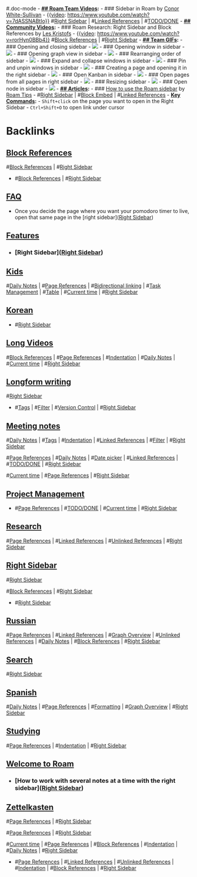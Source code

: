 #.doc-mode
    - **[## Roam Team Videos](<## Roam Team Videos.md>):**
        - ### Sidebar in Roam by [Conor White-Sullivan](<Conor White-Sullivan.md>)
            - {{[video](<video.md>): https://www.youtube.com/watch?v=7dASSNABtIo}}
#[Right Sidebar](<Right Sidebar.md>) | #[Linked References](<Linked References.md>) | #[TODO/DONE](<TODO/DONE.md>)
    - **[## Community Videos](<## Community Videos.md>):**
        - ### Roam Research: Right Sidebar and Block References by [Les Kristofs](<Les Kristofs.md>)
            - {{[video](<video.md>): https://www.youtube.com/watch?v=rorHyn0BBb4}}
#[Block References](<Block References.md>) | #[Right Sidebar](<Right Sidebar.md>)
    - **[## Team GIFs](<## Team GIFs.md>):**
        - ### Opening and closing sidebar
            - ![](https://firebasestorage.googleapis.com/v0/b/firescript-577a2.appspot.com/o/imgs%2Fapp%2Fhelp-documentation%2Foh12rmm8uU.gif?alt=media&token=12d7561b-9dc4-4d0b-b7f0-00e035f8262b)
        - ### Opening window in sidebar
            - ![](https://firebasestorage.googleapis.com/v0/b/firescript-577a2.appspot.com/o/imgs%2Fapp%2Fhelp-documentation%2FreiOGPqeaa.gif?alt=media&token=c7e3f831-0bb8-45f8-8fa0-50de1f0749bb)
        - ### Opening graph view in sidebar
            - ![](https://firebasestorage.googleapis.com/v0/b/firescript-577a2.appspot.com/o/imgs%2Fapp%2Fhelp-documentation%2FkpGLAaEjC1.gif?alt=media&token=4f147b01-9eec-4808-b0e6-890d7589e118)
        - ### Rearranging order of sidebar
            - ![](https://firebasestorage.googleapis.com/v0/b/firescript-577a2.appspot.com/o/imgs%2Fapp%2Fhelp-documentation%2FhtRa6S3U91.gif?alt=media&token=fbea0dca-db1f-4891-932d-b715a7f8c2da)
        - ### Expand and collapse windows in sidebar
            - ![](https://firebasestorage.googleapis.com/v0/b/firescript-577a2.appspot.com/o/imgs%2Fapp%2Fhelp-documentation%2FVoJDU4Dqoi.gif?alt=media&token=052da9ba-e75d-410d-9694-ee7c8edbed6a)
        - ### Pin and unpin windows in sidebar
            - ![](https://firebasestorage.googleapis.com/v0/b/firescript-577a2.appspot.com/o/imgs%2Fapp%2Fhelp-documentation%2FnwoLmwV4FC.gif?alt=media&token=c6ceda4a-24b4-485f-b442-d0a6028c27c4)
        - ### Creating a page and opening it in the right sidebar
            - ![](https://firebasestorage.googleapis.com/v0/b/firescript-577a2.appspot.com/o/imgs%2Fapp%2Fhelp-documentation%2F1bVd2VxOSY.gif?alt=media&token=529f75f8-4d68-4e54-9e91-8a0bd6a64767)
        - ### Open Kanban in sidebar
            - ![](https://firebasestorage.googleapis.com/v0/b/firescript-577a2.appspot.com/o/imgs%2Fapp%2Fhelp-documentation%2FuqWn53xv7q.gif?alt=media&token=111f7548-04db-4587-9005-e103ca2f6047)
        - ### Open pages from all pages in right sidebar
            - ![](https://firebasestorage.googleapis.com/v0/b/firescript-577a2.appspot.com/o/imgs%2Fapp%2Fhelp-documentation%2FDcJ5GFlnvx.gif?alt=media&token=ee49c2a4-5933-4ac8-9feb-15bb5cc3c8ad)
        - ### Resizing sidebar
            - ![](https://firebasestorage.googleapis.com/v0/b/firescript-577a2.appspot.com/o/imgs%2Fapp%2Fhelp-documentation%2F9Nd8zc3dsH.gif?alt=media&token=0c0df213-1fff-45bd-a642-1bccc8126bed)
        - ### Open node in sidebar
            - ![](https://firebasestorage.googleapis.com/v0/b/firescript-577a2.appspot.com/o/imgs%2Fapp%2Fhelp-documentation%2FzO8buehcAl.gif?alt=media&token=0de4cdf5-26a2-440c-a0af-57ede8199623)
    - **[## Articles](<## Articles.md>):**
        - ### [How to use the Roam sidebar](https://www.roamtips.com/home/roam-research-sidebar) by [Roam Tips](<Roam Tips.md>)
            - #[Right Sidebar](<Right Sidebar.md>) | #[Block Embed](<Block Embed.md>) | #[Linked References](<Linked References.md>)
    - **[Key Commands](<Key Commands.md>):**
        - `Shift+click` on the page you want to open in the Right Sidebar
        - `Ctrl+Shift+O` to open link under cursor

# Backlinks
## [Block References](<Block References.md>)
#[Block References](<Block References.md>) | #[Right Sidebar](<Right Sidebar.md>)

- #[Block References](<Block References.md>) | #[Right Sidebar](<Right Sidebar.md>)

## [FAQ](<FAQ.md>)
- Once you decide the page where you want your pomodoro timer to live, open that same page in the [right sidebar]([Right Sidebar](<Right Sidebar.md>))

## [Features](<Features.md>)
- ### [Right Sidebar]([Right Sidebar](<Right Sidebar.md>))

## [Kids](<Kids.md>)
#[Daily Notes](<Daily Notes.md>) | #[Page References](<Page References.md>) | #[Bidirectional linking](<Bidirectional linking.md>) | #[Task Management](<Task Management.md>) | #[Table](<Table.md>) | #[Current time](<Current time.md>) | #[Right Sidebar](<Right Sidebar.md>)

## [Korean](<Korean.md>)
- #[Right Sidebar](<Right Sidebar.md>)

## [Long Videos](<Long Videos.md>)
#[Block References](<Block References.md>) | #[Page References](<Page References.md>) | #[Indentation](<Indentation.md>) | #[Daily Notes](<Daily Notes.md>) | #[Current time](<Current time.md>) | #[Right Sidebar](<Right Sidebar.md>)

## [Longform writing](<Longform writing.md>)
#[Right Sidebar](<Right Sidebar.md>)

- #[Tags](<Tags.md>) | #[Filter](<Filter.md>) | #[Version Control](<Version Control.md>) | #[Right Sidebar](<Right Sidebar.md>)

## [Meeting notes](<Meeting notes.md>)
#[Daily Notes](<Daily Notes.md>) | #[Tags](<Tags.md>) | #[Indentation](<Indentation.md>) | #[Linked References](<Linked References.md>) | #[Filter](<Filter.md>) | #[Right Sidebar](<Right Sidebar.md>)

#[Page References](<Page References.md>) | #[Daily Notes](<Daily Notes.md>) | #[Date picker](<Date picker.md>) | #[Linked References](<Linked References.md>) | #[TODO/DONE](<TODO/DONE.md>) | #[Right Sidebar](<Right Sidebar.md>)

#[Current time](<Current time.md>) | #[Page References](<Page References.md>) | #[Right Sidebar](<Right Sidebar.md>)

## [Project Management](<Project Management.md>)
- #[Page References](<Page References.md>) | #[TODO/DONE](<TODO/DONE.md>) | #[Current time](<Current time.md>) | #[Right Sidebar](<Right Sidebar.md>)

## [Research](<Research.md>)
#[Page References](<Page References.md>) | #[Linked References](<Linked References.md>) | #[Unlinked References](<Unlinked References.md>) | #[Right Sidebar](<Right Sidebar.md>)

## [Right Sidebar](<Right Sidebar.md>)
#[Right Sidebar](<Right Sidebar.md>)

#[Block References](<Block References.md>) | #[Right Sidebar](<Right Sidebar.md>)

- #[Right Sidebar](<Right Sidebar.md>)

## [Russian](<Russian.md>)
#[Page References](<Page References.md>) | #[Linked References](<Linked References.md>) | #[Graph Overview](<Graph Overview.md>) | #[Unlinked References](<Unlinked References.md>) | #[Daily Notes](<Daily Notes.md>) | #[Block References](<Block References.md>) | #[Right Sidebar](<Right Sidebar.md>)

## [Search](<Search.md>)
#[Right Sidebar](<Right Sidebar.md>)

## [Spanish](<Spanish.md>)
#[Daily Notes](<Daily Notes.md>) | #[Page References](<Page References.md>) | #[Formatting](<Formatting.md>) | #[Graph Overview](<Graph Overview.md>) | #[Right Sidebar](<Right Sidebar.md>)

## [Studying](<Studying.md>)
#[Page References](<Page References.md>) | #[Indentation](<Indentation.md>) | #[Right Sidebar](<Right Sidebar.md>)

## [Welcome to Roam](<Welcome to Roam.md>)
- ### [How to work with several notes at a time with the right sidebar]([Right Sidebar](<Right Sidebar.md>))

## [Zettelkasten](<Zettelkasten.md>)
#[Page References](<Page References.md>) | #[Right Sidebar](<Right Sidebar.md>)

#[Page References](<Page References.md>) | #[Right Sidebar](<Right Sidebar.md>)

#[Current time](<Current time.md>) | #[Page References](<Page References.md>) | #[Block References](<Block References.md>) | #[Indentation](<Indentation.md>) | #[Daily Notes](<Daily Notes.md>) | #[Right Sidebar](<Right Sidebar.md>)

- #[Page References](<Page References.md>) | #[Linked References](<Linked References.md>) | #[Unlinked References](<Unlinked References.md>) | #[Indentation](<Indentation.md>) | #[Block References](<Block References.md>) | #[Right Sidebar](<Right Sidebar.md>)

